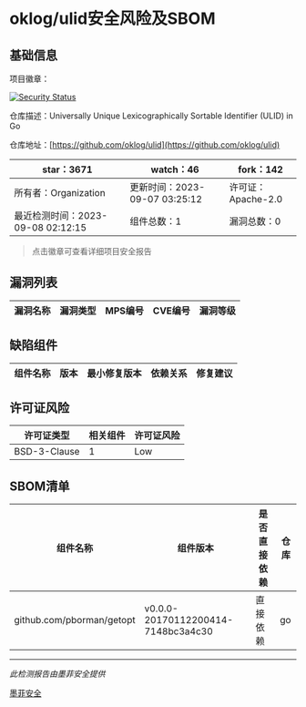 # oklog/ulid安全风险及SBOM

## 基础信息

项目徽章：

[![Security Status](https://www.murphysec.com/platform3/v31/badge/1699848043956404224.svg)](https://www.murphysec.com/console/report/1699848043868323840/1699848043956404224)

仓库描述：Universally Unique Lexicographically Sortable Identifier (ULID) in Go

仓库地址：[https://github.com/oklog/ulid](https://github.com/oklog/ulid)

| star：3671 | watch：46 | fork：142 |
| ----------- | -------------- | ------------ |
| 所有者：Organization | 更新时间：2023-09-07 03:25:12 | 许可证：Apache-2.0 |
| 最近检测时间：2023-09-08 02:12:15 | 组件总数：1 | 漏洞总数：0 |

> 点击徽章可查看详细项目安全报告



## 漏洞列表

| 漏洞名称 | 漏洞类型 | MPS编号 | CVE编号 | 漏洞等级 |
| ------- | ------ | ------- | ------ | ----- |





## 缺陷组件

| 组件名称 | 版本 | 最小修复版本 | 依赖关系 | 修复建议 |
| -------- | ---- | ------------ | -------- | -------- |





## 许可证风险

| 许可证类型 | 相关组件 | 许可证风险 |
| ---------- | -------- | ---------- |
|BSD-3-Clause|1|Low|




## SBOM清单

| 组件名称 | 组件版本 | 是否直接依赖 | 仓库 |
| -------- | -------- | ------------ | ---- |
|github.com/pborman/getopt|v0.0.0-20170112200414-7148bc3a4c30|直接依赖|go|


------

*此检测报告由墨菲安全提供*

[墨菲安全](www.murphysec.com)